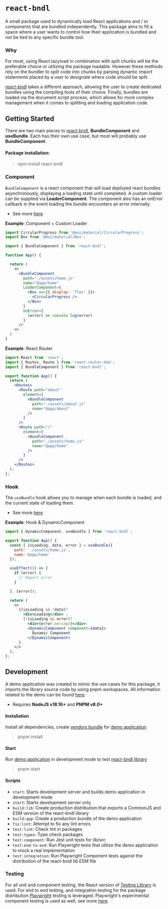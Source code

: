 # `react-bndl`
A small package used to dynamically load React applications and / or components that are bundled independently. This package aims to fill a space where a user wants to control how their application is bundled and not be tied to any specific bundle tool.


### Why
For most, using React.lazyload in combination with split chunks will be the preferable choice or utilizing the package loadable. However these methods rely on the bundler to split code into chunks by parsing dynamic import statements placed by a user to designate where code should be split.

[react-bndl](#react-bndl) takes a different approach, allowing the user to create dedicated bundles using the compiling tools of their choice. Finally, bundles are loaded via the document script process, which allows for more complex management when it comes to splitting and loading application code.


## Getting Started
There are two main pieces to [react-bndl](#react-bndl), **BundleComponent** and **useBundle**. Each has their own use case, but most will probably use **BundleComponent**.

#### Package installation:
> npm install react-bndl


### Component
`BundleComponent` is a react component that will load deployed react bundles asynchronously, displaying a loading state until completed. A custom loader can be supplied via **LoaderComponent**. The component also has an onError callback in the event loading the bundle encounters an error internally.

- See more [here](./lib/README.md#Component)

**Example**: Component + Custom Loader
```jsx
import CircularProgress from '@mui/material/CircularProgress';
import Box from '@mui/material/Box';

import { BundleComponent } from 'react-bndl';

function App() {

  return (
    <>
      <BundleComponent
        path="./assets/home.js"
        name="@app/home"
        LoaderComponent={
          <Box sx={{ display: 'flex' }}>
            <CircularProgress />
          </Box>
        }
        onError={
          (error) => console.log(error)
        }
      />
    <>
  )
}
```

**Example**: React Router
```jsx
import React from 'react';
import { Routes, Route } from 'react-router-dom';
import { BundleComponent } from 'react-bndl';

export function App() {
  return (
    <Routes>
      <Route path="about"
        element={
          <BundleComponent
            path="./assets/about.js"
            name="@app/about"
          />
        }
      />
      <Route path="/"
        element={
          <BundleComponent
            path="./assets/home.js"
            name="@app/home"
          />
        }
      />
    </Routes>
  );
};
```

### Hook
The `useBundle` hook allows you to manage when each bundle is loaded, and the current state of loading them.

- See more [here](./lib/README.md#Hook)

**Example**: Hook & DynamicComponent
```jsx
import { DynamicComponent, useBundle } from 'react-bndl';

export function App() {
  const { isLoading, data, error } = useBundle({
    path: './assets/home.js',
    name:'@app/home'
  });

  useEffect(() => {
    if (error) {
      // Report error
    }

  }, [error]);

  return (
    <>
      {(isLoading && !data)?
        <div>Loading</div> :
        (!isLoading && error)?
          <div>{error.message}</div>:
          <DynamicComponent component={data}>
            Dynamic Component
          </DynamicComponent>
      }
    </>
  );
};
```


## Development
A demo application was created to mimic the use cases for this package, it imports the library source code by using pnpm workspaces. All information related to the demo can be found [here](./demo).

- Requires **NodeJS v18.16+** and **PNPM v8.0+**


#### Installation
Install all dependencies, create [vendors bundle](./demo/app/vendors) for [demo application](./demo/app)
> pnpm install

#### Start
Run [demo application](./demo/app) in development mode to test [react-bndl library](./lib)
> pnpm start


#### Scripts
- `start`: Starts development server and builds demo application in development mode
- `start`: Starts development server only
- `build:lib`: Create production distribution that exports a CommonJS and ESM version of the react-bndl library
- `build:app`: Create a production bundle of the demo application
- `fix:lint`: Attempt to fix any lint errors
- `test:lint`: Check lint in packages
- `test:types`: Type check packages
- `test:component`: Run Jest unit tests for lib/src
- `test:end-to-end`: Run Playwright tests that utilize the demo application to mock a real implementation
- `test:integration`: Run Playwright Component tests against the distribution of the react-bndl lib ESM file


### Testing
For all unit and component testing, the React version of [Testing Library](https://testing-library.com) is used. For end to end testing, and integration testing for the package distribution [Playwright](https://playwright.dev/docs/api/class-test) testing is leveraged. Playwright's experimental component testing is used as well, see more [here](https://playwright.dev/docs/test-components).